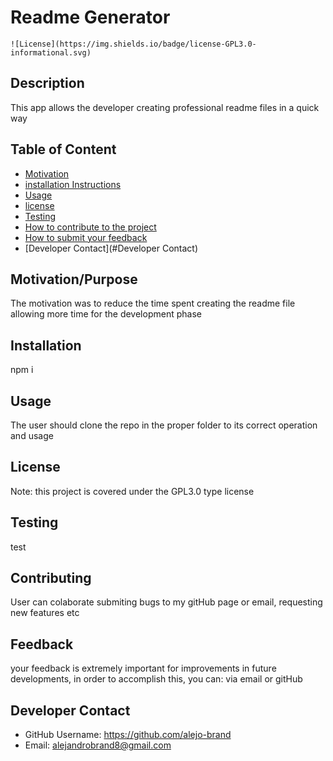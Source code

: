 # Readme Generator

    ![License](https://img.shields.io/badge/license-GPL3.0-informational.svg)

## Description
This app allows the developer creating professional readme files in a quick way 

## Table of Content

* [Motivation](#Motivation/Purpose)
* [installation Instructions](#Installation)
* [Usage](#Usage)
* [license](#License)
* [Testing](#Testing)
* [How to contribute to the project](#Contributing)
* [How to submit your feedback](#Feedback)
* [Developer Contact](#Developer Contact)

## Motivation/Purpose
The motivation was to reduce the time spent creating the readme file allowing more time for the development phase

## Installation
npm i

## Usage
The user should clone the repo in the proper folder to its correct operation and usage

## License

Note: this project is covered under the GPL3.0 type license

## Testing
test

## Contributing
User can colaborate submiting bugs to my gitHub page or email, requesting new features etc

## Feedback
your feedback is extremely important for improvements in future developments, in order to accomplish this, you can:
via email or gitHub

## Developer Contact
* GitHub Username: https://github.com/alejo-brand
* Email: alejandrobrand8@gmail.com
    
    
